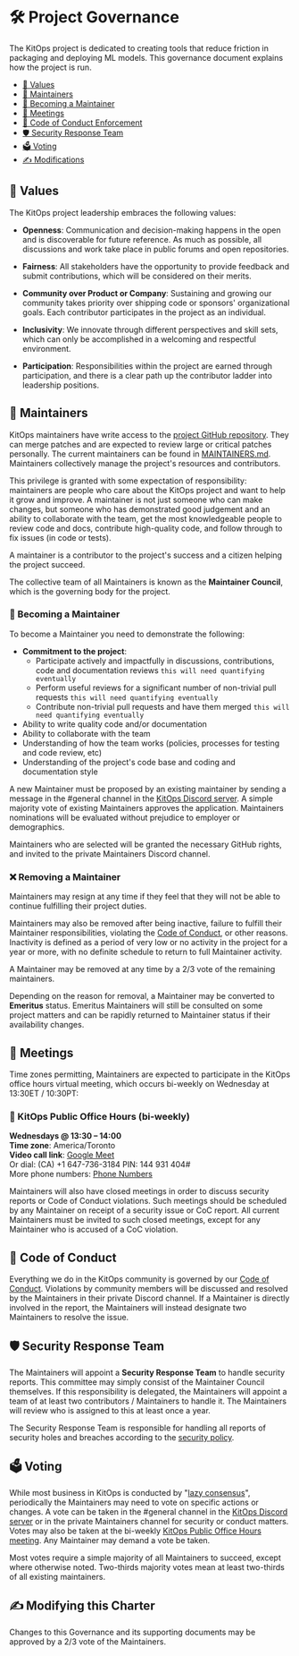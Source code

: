 # 🛠️ Project Governance

The KitOps project is dedicated to creating tools that reduce friction in packaging and deploying ML models. This governance document explains how the project is run.

- [🌟 Values](#values)
- [👥 Maintainers](#maintainers)
- [🌱 Becoming a Maintainer](#becoming-a-maintainer)
- [📅 Meetings](#meetings)
- [📜 Code of Conduct Enforcement](#code-of-conduct)
- [🛡️ Security Response Team](#security-response-team)
- [🗳️ Voting](#voting)
- [✍️ Modifications](#modifying-this-charter)

## 🌟 Values

The KitOps project leadership embraces the following values:

- **Openness**: Communication and decision-making happens in the open and is discoverable for future reference. As much as possible, all discussions and work take place in public forums and open repositories.

- **Fairness**: All stakeholders have the opportunity to provide feedback and submit contributions, which will be considered on their merits.

- **Community over Product or Company**: Sustaining and growing our community takes priority over shipping code or sponsors' organizational goals. Each contributor participates in the project as an individual.

- **Inclusivity**: We innovate through different perspectives and skill sets, which can only be accomplished in a welcoming and respectful environment.

- **Participation**: Responsibilities within the project are earned through participation, and there is a clear path up the contributor ladder into leadership positions.

## 👥 Maintainers

KitOps maintainers have write access to the [project GitHub repository](https://github.com/jozu-ai/kitops). They can merge patches and are expected to review large or critical patches personally. The current maintainers can be found in [MAINTAINERS.md](./MAINTAINERS.md). Maintainers collectively manage the project's resources and contributors.

This privilege is granted with some expectation of responsibility: maintainers are people who care about the KitOps project and want to help it grow and improve. A maintainer is not just someone who can make changes, but someone who has demonstrated good judgement and an ability to collaborate with the team, get the most knowledgeable people to review code and docs, contribute high-quality code, and follow through to fix issues (in code or tests).

A maintainer is a contributor to the project's success and a citizen helping the project succeed.

The collective team of all Maintainers is known as the **Maintainer Council**, which is the governing body for the project.

### 🌱 Becoming a Maintainer

To become a Maintainer you need to demonstrate the following:

- **Commitment to the project**:
  - Participate actively and impactfully in discussions, contributions, code and documentation reviews `this will need quantifying eventually`
  - Perform useful reviews for a significant number of non-trivial pull requests `this will need quantifying eventually`
  - Contribute non-trivial pull requests and have them merged `this will need quantifying eventually`
- Ability to write quality code and/or documentation
- Ability to collaborate with the team
- Understanding of how the team works (policies, processes for testing and code review, etc)
- Understanding of the project's code base and coding and documentation style

A new Maintainer must be proposed by an existing maintainer by sending a message in the #general channel in the [KitOps Discord server](https://discord.gg/3eDb4yAN). A simple majority vote of existing Maintainers approves the application. Maintainers nominations will be evaluated without prejudice to employer or demographics.

Maintainers who are selected will be granted the necessary GitHub rights, and invited to the private Maintainers Discord channel.

### ❌ Removing a Maintainer

Maintainers may resign at any time if they feel that they will not be able to continue fulfilling their project duties.

Maintainers may also be removed after being inactive, failure to fulfill their Maintainer responsibilities, violating the [Code of Conduct](./CODE-OF-CONDUCT.md), or other reasons. Inactivity is defined as a period of very low or no activity in the project for a year or more, with no definite schedule to return to full Maintainer activity.

A Maintainer may be removed at any time by a 2/3 vote of the remaining maintainers.

Depending on the reason for removal, a Maintainer may be converted to **Emeritus** status. Emeritus Maintainers will still be consulted on some project matters and can be rapidly returned to Maintainer status if their availability changes.

## 📅 Meetings

Time zones permitting, Maintainers are expected to participate in the KitOps office hours virtual meeting, which occurs bi-weekly on Wednesday at 13:30ET / 10:30PT:

### 📢 KitOps Public Office Hours (bi-weekly)
**Wednesdays @ 13:30 – 14:00**  
**Time zone**: America/Toronto  
**Video call link**: [Google Meet](https://meet.google.com/zfq-uprp-csd)  
Or dial: (CA) +1 647-736-3184 PIN: 144 931 404#  
More phone numbers: [Phone Numbers](https://tel.meet/zfq-uprp-csd?pin=1283456375953)

Maintainers will also have closed meetings in order to discuss security reports or Code of Conduct violations. Such meetings should be scheduled by any Maintainer on receipt of a security issue or CoC report. All current Maintainers must be invited to such closed meetings, except for any Maintainer who is accused of a CoC violation.

## 📜 Code of Conduct

Everything we do in the KitOps community is governed by our [Code of Conduct](./CODE-OF-CONDUCT.md). Violations by community members will be discussed and resolved by the Maintainers in their private Discord channel. If a Maintainer is directly involved in the report, the Maintainers will instead designate two Maintainers to resolve the issue.

## 🛡️ Security Response Team

The Maintainers will appoint a **Security Response Team** to handle security reports. This committee may simply consist of the Maintainer Council themselves. If this responsibility is delegated, the Maintainers will appoint a team of at least two contributors / Maintainers to handle it. The Maintainers will review who is assigned to this at least once a year.

The Security Response Team is responsible for handling all reports of security holes and breaches according to the [security policy](./SECURITY.md).

## 🗳️ Voting

While most business in KitOps is conducted by "[lazy consensus](https://community.apache.org/committers/lazyConsensus.html)", periodically the Maintainers may need to vote on specific actions or changes. A vote can be taken in the #general channel in the [KitOps Discord server](https://discord.gg/3eDb4yAN) or in the private Maintainers channel for security or conduct matters. Votes may also be taken at the bi-weekly [KitOps Public Office Hours meeting](#kitops-public-office-hours-bi-weekly). Any Maintainer may demand a vote be taken.

Most votes require a simple majority of all Maintainers to succeed, except where otherwise noted. Two-thirds majority votes mean at least two-thirds of all existing maintainers.

## ✍️ Modifying this Charter

Changes to this Governance and its supporting documents may be approved by a 2/3 vote of the Maintainers.
